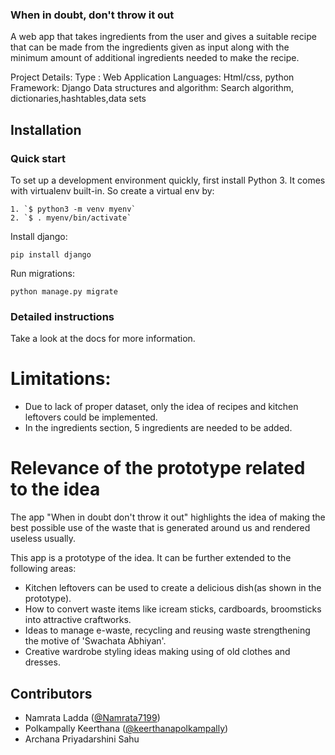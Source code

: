 ### When in doubt, don't throw it out 

A web app that takes ingredients from the user and gives a suitable recipe that can be made from the ingredients given as input along with the minimum amount of additional ingredients needed to make the recipe.

Project Details: 
                Type     :                     Web Application
                Languages:                     Html/css, python
                Framework:                     Django
                Data structures and algorithm: Search algorithm, dictionaries,hashtables,data sets    


## Installation

### Quick start

To set up a development environment quickly, first install Python 3. It
comes with virtualenv built-in. So create a virtual env by:

    1. `$ python3 -m venv myenv`
    2. `$ . myenv/bin/activate`

Install django:

    pip install django

Run migrations:

    python manage.py migrate
    
### Detailed instructions

Take a look at the docs for more information.

[0]: https://www.python.org/
[1]: https://www.djangoproject.com/

 # Limitations: 
 * Due to lack of proper dataset, only the idea of recipes and kitchen leftovers could be implemented.
 * In the ingredients section, 5 ingredients are needed to be added.


# Relevance of the prototype related to the idea

The app "When in doubt don't throw it out" highlights the idea of making the best possible use of the waste that is generated around us and rendered useless usually.

This app is a prototype of the idea. It can be further extended to the following areas:

 - Kitchen leftovers can be used to create a delicious dish(as shown in the prototype).
 - How to convert waste items like icream sticks, cardboards, broomsticks into attractive craftworks.
 - Ideas to manage e-waste, recycling and reusing waste strengthening the motive of 'Swachata Abhiyan'.
 - Creative wardrobe styling ideas making using of old clothes and dresses.

## Contributors

* Namrata Ladda ([@Namrata7199](https://github.com/Namrata7199))
* Polkampally Keerthana ([@keerthanapolkampally](https://github.com/keerthanapolkampally))
* Archana Priyadarshini Sahu
 



